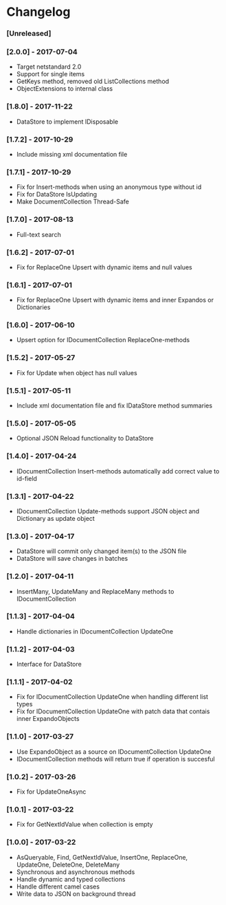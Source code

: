# Changelog

### [Unreleased]

### [2.0.0] - 2017-07-04
* Target netstandard 2.0
* Support for single items
* GetKeys method, removed old ListCollections method
* ObjectExtensions to internal class

### [1.8.0] - 2017-11-22
* DataStore to implement IDisposable

### [1.7.2] - 2017-10-29
* Include missing xml documentation file

### [1.7.1] - 2017-10-29
* Fix for Insert-methods when using an anonymous type without id
* Fix for DataStore IsUpdating
* Make DocumentCollection Thread-Safe

### [1.7.0] - 2017-08-13
* Full-text search

### [1.6.2] - 2017-07-01
* Fix for ReplaceOne Upsert with dynamic items and null values

### [1.6.1] - 2017-07-01
* Fix for ReplaceOne Upsert with dynamic items and inner Expandos or Dictionaries

### [1.6.0] - 2017-06-10
* Upsert option for IDocumentCollection ReplaceOne-methods

### [1.5.2] - 2017-05-27
* Fix for Update when object has null values

### [1.5.1] - 2017-05-11
* Include xml documentation file and fix IDataStore method summaries

### [1.5.0] - 2017-05-05
* Optional JSON Reload functionality to DataStore

### [1.4.0] - 2017-04-24
* IDocumentCollection Insert-methods automatically add correct value to id-field

### [1.3.1] - 2017-04-22
* IDocumentCollection Update-methods support JSON object and Dictionary as update object

### [1.3.0] - 2017-04-17
* DataStore will commit only changed item(s) to the JSON file
* DataStore will save changes in batches

### [1.2.0] - 2017-04-11
* InsertMany, UpdateMany and ReplaceMany methods to IDocumentCollection

### [1.1.3] - 2017-04-04
* Handle dictionaries in IDocumentCollection UpdateOne
 
### [1.1.2] - 2017-04-03
* Interface for DataStore

### [1.1.1] - 2017-04-02
* Fix for IDocumentCollection UpdateOne when handling different list types
* Fix for IDocumentCollection UpdateOne with patch data that contais inner ExpandoObjects

### [1.1.0] - 2017-03-27
* Use ExpandoObject as a source on IDocumentCollection UpdateOne
* IDocumentCollection methods will return true if operation is succesful

### [1.0.2] - 2017-03-26
* Fix for UpdateOneAsync

### [1.0.1] - 2017-03-22
* Fix for GetNextIdValue when collection is empty

### [1.0.0] - 2017-03-22
* AsQueryable, Find, GetNextIdValue, InsertOne, ReplaceOne, UpdateOne, DeleteOne, DeleteMany
* Synchronous and asynchronous methods
* Handle dynamic and typed collections
* Handle different camel cases
* Write data to JSON on background thread
